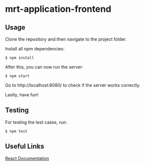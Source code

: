 # mrt-application-frontend

## Usage

Clone the repository and then navigate to the project folder.

Install all npm dependencies:

```
$ npm install
```

After this, you can now run the server:

```
$ npm start
```

Go to http://localhost:8080/ to check if the server works correctly.

Lastly, have fun!

## Testing

For testing the test cases, run:

```
$ npm test
```

## Useful Links

[React Documentation](https://reactjs.org/tutorial/tutorial.html)
